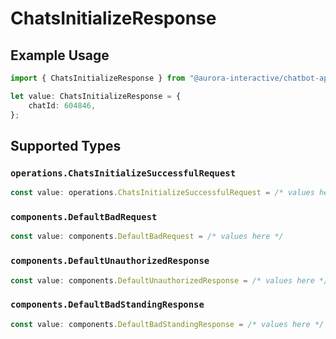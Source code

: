 # ChatsInitializeResponse

## Example Usage

```typescript
import { ChatsInitializeResponse } from "@aurora-interactive/chatbot-api-sdk/models/operations";

let value: ChatsInitializeResponse = {
    chatId: 604846,
};
```

## Supported Types

### `operations.ChatsInitializeSuccessfulRequest`

```typescript
const value: operations.ChatsInitializeSuccessfulRequest = /* values here */
```

### `components.DefaultBadRequest`

```typescript
const value: components.DefaultBadRequest = /* values here */
```

### `components.DefaultUnauthorizedResponse`

```typescript
const value: components.DefaultUnauthorizedResponse = /* values here */
```

### `components.DefaultBadStandingResponse`

```typescript
const value: components.DefaultBadStandingResponse = /* values here */
```

